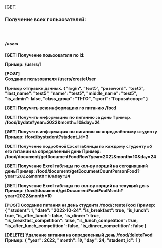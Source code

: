 [GET] <br/>
<h3>Получение всех пользователей:<h3/><br/>
<h4><addres>/users<h4/>

[GET]
Получение пользователя по id:
  
Пример:
<addres>/users/1
  
[POST]  
Создание пользователя
<addres>/users/createUser
  
Пример отправки данных:
{
  "login": "test5",
  "password": "test5",
  "last_name": "test5",
  "name": "test5",
  "middle_name": "test5",
  "is_admin": false,
  "class_group": "11-ГО",
  "sport": "Горный спорт"
}
  
[GET]
Получить всю информацию по питанию
<addres>/food
  
[GET]
Получить информацию по питанию за день
Пример:
<addres>/food/bydate?year=2022&month=10&day=24
  
[GET]
Получить информацию по питанию по определённому студенту
Пример:
<addres>/food/bystudent?student_id=3
  
[GET]
Получение подробной Excel таблицы по каждому студенту об его питании на определенный день
Пример:
<addres>/food/document/getDocumentFoodNow?year=2022&month=10&day=24
  
[GET]
Получение Excel таблицы по кол-ву порций на сегодняшний день
Пример:
<addres>/food/document/getDocumentCountPersonFood?year=2022&month=10&day=24
  
[GET]
Получение Excel таблицы по кол-ву порций на текущий день
Пример:
<addres>/food/document/getDocumentFoodFoolMonth?year=2022&month=10
  
[POST]
Создание питания на день студента
<addres>/food/createFood
Пример:
{
  "student": 1,
  "date": "2022-10-24",
  "is_breakfast": true,
  "is_lunch": true,
  "is_after_lunch": false,
  "is_dinner": true,
  "is_breakfast_competition": false,
  "is_lunch_competition": true,
  "is_after_lunch_competition": false,
  "is_dinner_competition": false
}
  
[DELETE] 
Удаление питания на определенный день
<addres>/food/deleteFood
Пример:
{
  "year": 2022,
  "month": 10,
  "day": 24,
  "student_id": 1
}
  
